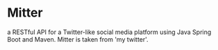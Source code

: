 # Mitter

a RESTful API for a Twitter-like social media platform using Java Spring Boot and Maven.
Mitter is taken from 'my twitter'.